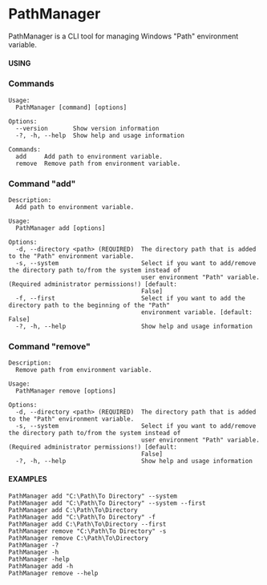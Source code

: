 ﻿# PathManager


PathManager is a CLI tool for managing Windows "Path" environment variable.


#### USING
### Commands

    Usage:
      PathManager [command] [options]

    Options:
      --version       Show version information
      -?, -h, --help  Show help and usage information

    Commands:
      add     Add path to environment variable.
      remove  Remove path from environment variable.

### Command "add"

    Description:
      Add path to environment variable.

    Usage:
      PathManager add [options]

    Options:
      -d, --directory <path> (REQUIRED)  The directory path that is added to the "Path" environment variable.
      -s, --system                       Select if you want to add/remove the directory path to/from the system instead of
                                         user environment "Path" variable. (Required administrator permissions!) [default:
                                         False]
      -f, --first                        Select if you want to add the directory path to the beginning of the "Path"
                                         environment variable. [default: False]
      -?, -h, --help                     Show help and usage information

### Command "remove"

    Description:
      Remove path from environment variable.

    Usage:
      PathManager remove [options]

    Options:
      -d, --directory <path> (REQUIRED)  The directory path that is added to the "Path" environment variable.
      -s, --system                       Select if you want to add/remove the directory path to/from the system instead of
                                         user environment "Path" variable. (Required administrator permissions!) [default:
                                         False]
      -?, -h, --help                     Show help and usage information


#### EXAMPLES

    PathManager add "C:\Path\To Directory" --system
    PathManager add "C:\Path\To Directory" --system --first
    PathManager add C:\Path\To\Directory
    PathManager add "C:\Path\To Directory" -f
    PathManager add C:\Path\To\Directory --first
    PathManager remove "C:\Path\To Directory" -s
    PathManager remove C:\Path\To\Directory
    PathManager -?
    PathManager -h
    PathManager -help
    PathManager add -h
    PathManager remove --help
